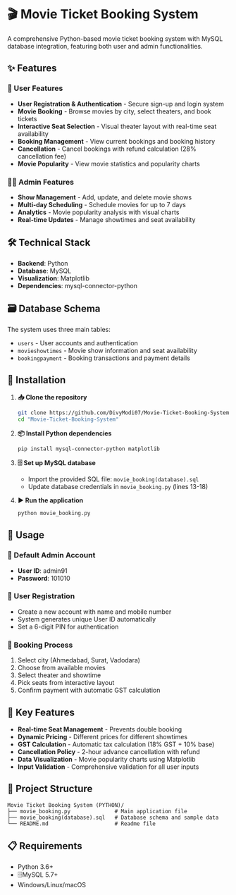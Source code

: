 # 🎬 Movie Ticket Booking System

A comprehensive Python-based movie ticket booking system with MySQL database integration, featuring both user and admin functionalities.

## ✨ Features

### 👤 User Features
- **User Registration & Authentication** - Secure sign-up and login system
- **Movie Booking** - Browse movies by city, select theaters, and book tickets
- **Interactive Seat Selection** - Visual theater layout with real-time seat availability
- **Booking Management** - View current bookings and booking history
- **Cancellation** - Cancel bookings with refund calculation (28% cancellation fee)
- **Movie Popularity** - View movie statistics and popularity charts

### 👨‍💼 Admin Features
- **Show Management** - Add, update, and delete movie shows
- **Multi-day Scheduling** - Schedule movies for up to 7 days
- **Analytics** - Movie popularity analysis with visual charts
- **Real-time Updates** - Manage showtimes and seat availability

## 🛠️ Technical Stack

- **Backend**: Python
- **Database**: MySQL
- **Visualization**: Matplotlib
- **Dependencies**: mysql-connector-python

## 🗃️ Database Schema

The system uses three main tables:
- `users` - User accounts and authentication
- `movieshowtimes` - Movie show information and seat availability
- `bookingpayment` - Booking transactions and payment details

## 🚀 Installation

1. **📥 Clone the repository**
   ```bash
   git clone https://github.com/DivyModi07/Movie-Ticket-Booking-System.git
   cd "Movie-Ticket-Booking-System"
   ```

2. **📦 Install Python dependencies**
   ```bash
   pip install mysql-connector-python matplotlib
   ```

3. **🗄️ Set up MySQL database**
   - Import the provided SQL file: `movie_booking(database).sql`
   - Update database credentials in `movie_booking.py` (lines 13-18)

4. **▶️ Run the application**
   ```bash
   python movie_booking.py
   ```

## 📖 Usage

### 🔑 Default Admin Account
- **User ID**: admin91
- **Password**: 101010

### 👤 User Registration
- Create a new account with name and mobile number
- System generates unique User ID automatically
- Set a 6-digit PIN for authentication

### 🎫 Booking Process
1. Select city (Ahmedabad, Surat, Vadodara)
2. Choose from available movies
3. Select theater and showtime
4. Pick seats from interactive layout
5. Confirm payment with automatic GST calculation

## 🌟 Key Features

- **Real-time Seat Management** - Prevents double booking
- **Dynamic Pricing** - Different prices for different showtimes
- **GST Calculation** - Automatic tax calculation (18% GST + 10% base)
- **Cancellation Policy** - 2-hour advance cancellation with refund
- **Data Visualization** - Movie popularity charts using Matplotlib
- **Input Validation** - Comprehensive validation for all user inputs

## 📁 Project Structure

```
Movie Ticket Booking System (PYTHON)/
├── movie_booking.py              # Main application file
├── movie_booking(database).sql   # Database schema and sample data
└── README.md                     # Readme file
```

## 📋 Requirements

- Python 3.6+
- 🗄MySQL 5.7+
- Windows/Linux/macOS

